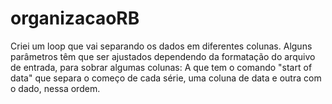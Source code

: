 # organizacaoRB
 Criei um loop que vai separando os dados em diferentes colunas.
 Alguns parâmetros têm que ser ajustados dependendo da formatação do arquivo de entrada, para sobrar algumas colunas:
	A que tem o comando "start of data" que separa o começo de cada série, uma coluna de data e outra com o dado, nessa ordem.